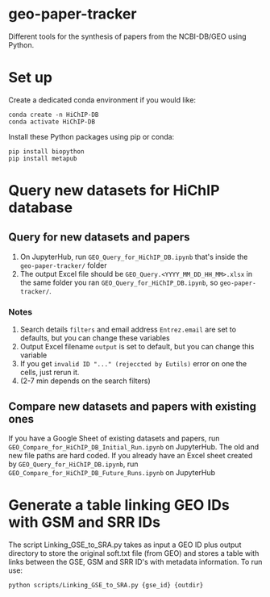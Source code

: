 # geo-paper-tracker
Different tools for the synthesis of papers from the NCBI-DB/GEO using Python.

# Set up
Create a dedicated conda environment if you would like:
```
conda create -n HiChIP-DB
conda activate HiChIP-DB
```

Install these Python packages using pip or conda:
```
pip install biopython
pip install metapub
```

# Query new datasets for HiChIP database
## Query for new datasets and papers 
1. On JupyterHub, run `GEO_Query_for_HiChIP_DB.ipynb` that's inside the `geo-paper-tracker/` folder
2. The output Excel file should be `GEO_Query.<YYYY_MM_DD_HH_MM>.xlsx` in the same folder you ran `GEO_Query_for_HiChIP_DB.ipynb`, so `geo-paper-tracker/`.

### Notes
1. Search details `filters` and email address `Entrez.email` are set to defaults, but you can change these variables
2. Output Excel filename `output` is set to default, but you can change this variable
3. If you get `invalid ID "..." (rejeccted by Eutils)` error on one the cells, just rerun it.
4. (2-7 min depends on the search filters)

## Compare new datasets and papers with existing ones
If you have a Google Sheet of existing datasets and papers, run `GEO_Compare_for_HiChIP_DB_Initial_Run.ipynb` on JupyterHub. The old and new file paths are hard coded.
If you already have an Excel sheet created by `GEO_Query_for_HiChIP_DB.ipynb`, run `GEO_Compare_for_HiChIP_DB_Future_Runs.ipynb` on JupyterHub

# Generate a table linking GEO IDs with GSM and SRR IDs
The script Linking_GSE_to_SRA.py takes as input a GEO ID plus output directory to store the original soft.txt file (from GEO) and stores a table with links between the GSE, GSM and SRR ID's with metadata information. To run use:

```
python scripts/Linking_GSE_to_SRA.py {gse_id} {outdir}
```

